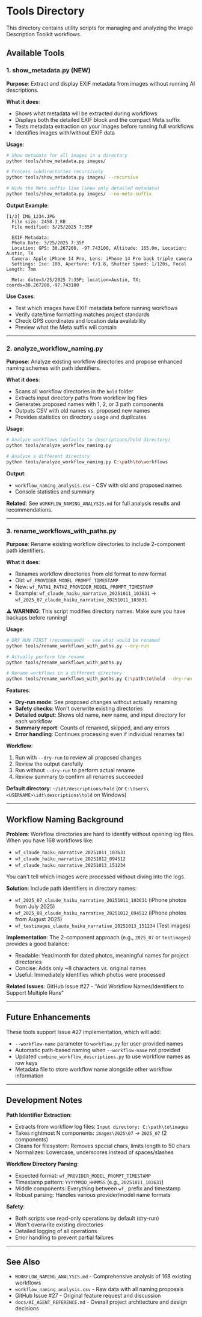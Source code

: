 # Tools Directory

This directory contains utility scripts for managing and analyzing the Image Description Toolkit workflows.

## Available Tools

### 1. show_metadata.py (NEW)

**Purpose**: Extract and display EXIF metadata from images without running AI descriptions.

**What it does**:
- Shows what metadata will be extracted during workflows
- Displays both the detailed EXIF block and the compact Meta suffix
- Tests metadata extraction on your images before running full workflows
- Identifies images with/without EXIF data

**Usage**:
```bash
# Show metadata for all images in a directory
python tools/show_metadata.py images/

# Process subdirectories recursively
python tools/show_metadata.py images/ --recursive

# Hide the Meta suffix line (show only detailed metadata)
python tools/show_metadata.py images/ --no-meta-suffix
```

**Output Example**:
```
[1/3] IMG_1234.JPG
  File size: 2458.3 KB
  File modified: 3/25/2025 7:35P

  EXIF Metadata:
  Photo Date: 3/25/2025 7:35P
  Location: GPS: 30.267200, -97.743100, Altitude: 165.0m, Location: Austin, TX
  Camera: Apple iPhone 14 Pro, Lens: iPhone 14 Pro back triple camera
  Settings: Iso: 100, Aperture: f/1.8, Shutter Speed: 1/120s, Focal Length: 7mm

  Meta: date=3/25/2025 7:35P; location=Austin, TX; coords=30.267200,-97.743100
```

**Use Cases**:
- Test which images have EXIF metadata before running workflows
- Verify date/time formatting matches project standards
- Check GPS coordinates and location data availability
- Preview what the Meta suffix will contain

---

### 2. analyze_workflow_naming.py

**Purpose**: Analyze existing workflow directories and propose enhanced naming schemes with path identifiers.

**What it does**:
- Scans all workflow directories in the `hold` folder
- Extracts input directory paths from workflow log files
- Generates proposed names with 1, 2, or 3 path components
- Outputs CSV with old names vs. proposed new names
- Provides statistics on directory usage and duplicates

**Usage**:
```bash
# Analyze workflows (defaults to descriptions/hold directory)
python tools/analyze_workflow_naming.py

# Analyze a different directory
python tools/analyze_workflow_naming.py C:\path\to\workflows
```

**Output**:
- `workflow_naming_analysis.csv` - CSV with old and proposed names
- Console statistics and summary

**Related**: See `WORKFLOW_NAMING_ANALYSIS.md` for full analysis results and recommendations.

---

### 3. rename_workflows_with_paths.py

**Purpose**: Rename existing workflow directories to include 2-component path identifiers.

**What it does**:
- Renames workflow directories from old format to new format
- Old: `wf_PROVIDER_MODEL_PROMPT_TIMESTAMP`
- New: `wf_PATH1_PATH2_PROVIDER_MODEL_PROMPT_TIMESTAMP`
- Example: `wf_claude_haiku_narrative_20251011_103631` → `wf_2025_07_claude_haiku_narrative_20251011_103631`

**⚠️ WARNING**: This script modifies directory names. Make sure you have backups before running!

**Usage**:
```bash
# DRY RUN FIRST (recommended) - see what would be renamed
python tools/rename_workflows_with_paths.py --dry-run

# Actually perform the rename
python tools/rename_workflows_with_paths.py

# Rename workflows in a different directory
python tools/rename_workflows_with_paths.py C:\path\to\hold --dry-run
```

**Features**:
- **Dry-run mode**: See proposed changes without actually renaming
- **Safety checks**: Won't overwrite existing directories
- **Detailed output**: Shows old name, new name, and input directory for each workflow
- **Summary report**: Counts of renamed, skipped, and any errors
- **Error handling**: Continues processing even if individual renames fail

**Workflow**:
1. Run with `--dry-run` to review all proposed changes
2. Review the output carefully
3. Run without `--dry-run` to perform actual rename
4. Review summary to confirm all renames succeeded

**Default directory**: `~/idt/descriptions/hold` (or `C:\Users\<USERNAME>\idt\descriptions\hold` on Windows)

---

## Workflow Naming Background

**Problem**: Workflow directories are hard to identify without opening log files. When you have 168 workflows like:
- `wf_claude_haiku_narrative_20251011_103631`
- `wf_claude_haiku_narrative_20251012_094512`
- `wf_claude_haiku_narrative_20251013_151234`

You can't tell which images were processed without diving into the logs.

**Solution**: Include path identifiers in directory names:
- `wf_2025_07_claude_haiku_narrative_20251011_103631` (iPhone photos from July 2025)
- `wf_2025_08_claude_haiku_narrative_20251012_094512` (iPhone photos from August 2025)
- `wf_testimages_claude_haiku_narrative_20251013_151234` (Test images)

**Implementation**: The 2-component approach (e.g., `2025_07` or `testimages`) provides a good balance:
- Readable: Year/month for dated photos, meaningful names for project directories
- Concise: Adds only ~8 characters vs. original names
- Useful: Immediately identifies which photos were processed

**Related Issues**: GitHub Issue #27 - "Add Workflow Names/Identifiers to Support Multiple Runs"

---

## Future Enhancements

These tools support Issue #27 implementation, which will add:
- `--workflow-name` parameter to `workflow.py` for user-provided names
- Automatic path-based naming when `--workflow-name` not provided
- Updated `combine_workflow_descriptions.py` to use workflow names as row keys
- Metadata file to store workflow name alongside other workflow information

---

## Development Notes

**Path Identifier Extraction**:
- Extracts from workflow log files: `Input directory: C:\path\to\images`
- Takes rightmost N components: `images\2025\07` → `2025_07` (2 components)
- Cleans for filesystem: Removes special chars, limits length to 50 chars
- Normalizes: Lowercase, underscores instead of spaces/slashes

**Workflow Directory Parsing**:
- Expected format: `wf_PROVIDER_MODEL_PROMPT_TIMESTAMP`
- Timestamp pattern: `YYYYMMDD_HHMMSS` (e.g., `20251011_103631`)
- Middle components: Everything between `wf_` prefix and timestamp
- Robust parsing: Handles various provider/model name formats

**Safety**:
- Both scripts use read-only operations by default (dry-run)
- Won't overwrite existing directories
- Detailed logging of all operations
- Error handling to prevent partial failures

---

## See Also

- `WORKFLOW_NAMING_ANALYSIS.md` - Comprehensive analysis of 168 existing workflows
- `workflow_naming_analysis.csv` - Raw data with all naming proposals
- GitHub Issue #27 - Original feature request and discussion
- `docs/AI_AGENT_REFERENCE.md` - Overall project architecture and design decisions
